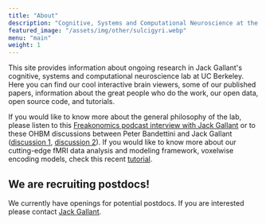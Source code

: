 ```yaml
---
title: "About"
description: "Cognitive, Systems and Computational Neuroscience at the Leading Edge"
featured_image: "/assets/img/other/sulcigyri.webp"
menu: "main"
weight: 1
---
```


This site provides information about ongoing research in Jack Gallant's cognitive, systems and computational neuroscience lab at UC Berkeley. Here you can find our cool interactive brain viewers, some of our published papers, information about the great people who do the work, our open data, open source code, and tutorials.

If you would like to know more about the general philosophy of the lab, please listen to this [Freakonomics podcast interview with Jack Gallant](https://freakonomics.com/podcast/this-is-your-brain-on-podcasts/) or to these OHBM discussions between Peter Bandettini and Jack Gallant ([discussion 1](https://www.youtube.com/watch?v=cKmGF3REyuA&list=PLEJ899jsgdRoMWrUhwBsP7-R_DsfIkRFk&index=5), [discussion 2](https://www.youtube.com/watch?v=skX7tzWxwFk)). If you would like to know more about our cutting-edge fMRI data analysis and modeling framework, voxelwise encoding models, check this recent [tutorial](https://github.com/gallantlab/voxelwise_tutorials).

## We are recruiting postdocs!

We currently have openings for potential postdocs. If you are interested please contact [Jack Gallant](/people/).
